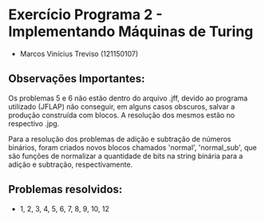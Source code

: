 # Exercício Programa 2 - Implementando Máquinas de Turing

* Marcos Vinícius Treviso (121150107)


## Observações Importantes:

Os problemas 5 e 6 não estão dentro do arquivo .jff, devido ao programa utilizado (JFLAP) não conseguir, em alguns casos obscuros, salvar a produção construída com blocos. A resolução dos mesmos estão no respectivo .jpg.

Para a resolução dos problemas de adição e subtração de números binários, foram criados novos blocos chamados 'normal', 'normal_sub', que são funções de normalizar a quantidade de bits na string binária para a adição e subtração, respectivamente.


## Problemas resolvidos:

* 1, 2, 3, 4, 5, 6, 7, 8, 9, 10, 12